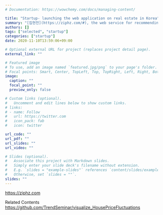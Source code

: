 ```yaml
---
# Documentation: https://wowchemy.com/docs/managing-content/

title: "Startup- launching the web application on real estate in Korea"
summary: "[집현전](https://ziphz.com/#), the web service for recommending real estate to customers and linking them to real estate agents with low broker fees."
authors: []
tags: ["selected", "startup"]
categories: ["startup"]
date: 2020-11-10T13:59:06+09:00

# Optional external URL for project (replaces project detail page).
external_link: ""

# Featured image
# To use, add an image named `featured.jpg/png` to your page's folder.
# Focal points: Smart, Center, TopLeft, Top, TopRight, Left, Right, BottomLeft, Bottom, BottomRight.
image:
  caption: ""
  focal_point: ""
  preview_only: false

# Custom links (optional).
#   Uncomment and edit lines below to show custom links.
# links:
# - name: Follow
#   url: https://twitter.com
#   icon_pack: fab
#   icon: twitter

url_code: ""
url_pdf: ""
url_slides: ""
url_video: ""

# Slides (optional).
#   Associate this project with Markdown slides.
#   Simply enter your slide deck's filename without extension.
#   E.g. `slides = "example-slides"` references `content/slides/example-slides.md`.
#   Otherwise, set `slides = ""`.
slides: ""
---
```


https://ziphz.com

Related Contents  
https://github.com/TrendSeminar/visualize_HousePriceFluctuations
